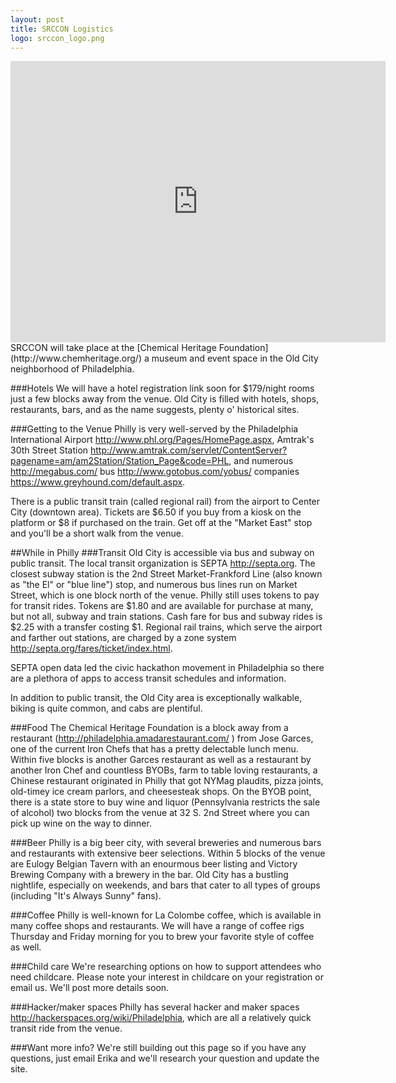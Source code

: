```yaml
---
layout: post
title: SRCCON Logistics
logo: srccon_logo.png
---
```

<iframe src="https://www.google.com/maps/embed?pb=!1m14!1m8!1m3!1d3058.6660483803735!2d-75.146537!3d39.948859!3m2!1i1024!2i768!4f13.1!3m3!1m2!1s0x89c6c884f0010fd7%3A0x9fdd2fbe5d2744d3!2sChemical+Heritage+Foundation!5e0!3m2!1sen!2sus!4v1399669761149" width="600" height="450" frameborder="0" style="border:0; float: left;"></iframe>

<p class="bodybig">SRCCON will take place at the [Chemical Heritage Foundation](http://www.chemheritage.org/) a museum and event space in the Old City neighborhood of Philadelphia.</p>

###Hotels
We will have a hotel registration link soon for $179/night rooms just a few blocks away from the venue. Old City is filled with hotels, shops, restaurants, bars, and as the name suggests, plenty o' historical sites.

###Getting to the Venue
Philly is very well-served by the Philadelphia International Airport http://www.phl.org/Pages/HomePage.aspx, Amtrak's 30th Street Station http://www.amtrak.com/servlet/ContentServer?pagename=am/am2Station/Station_Page&code=PHL, and numerous http://megabus.com/ bus http://www.gotobus.com/yobus/ companies https://www.greyhound.com/default.aspx.

There is a public transit train (called regional rail) from the airport to Center City (downtown area). Tickets are $6.50 if you buy from a kiosk on the platform or $8 if purchased on the train. Get off at the "Market East" stop and you'll be a short walk from the venue.

##While in Philly
###Transit
Old City is accessible via bus and subway on public transit. The local transit organization is SEPTA http://septa.org. The closest subway station is the 2nd Street Market-Frankford Line (also known as "the El" or "blue line") stop, and numerous bus lines run on Market Street, which is one block north of the venue. Philly still uses tokens to pay for transit rides. Tokens are $1.80 and are available for purchase at many, but not all, subway and train stations. Cash fare for bus and subway rides is $2.25 with a transfer costing $1. Regional rail trains, which serve the airport and farther out stations, are charged by a zone system http://septa.org/fares/ticket/index.html.

SEPTA open data led the civic hackathon movement in Philadelphia so there are a plethora of apps to access transit schedules and information.

In addition to public transit, the Old City area is exceptionally walkable, biking is quite common, and cabs are plentiful.

###Food
The Chemical Heritage Foundation is a block away from a restaurant (http://philadelphia.amadarestaurant.com/ ) from Jose Garces, one of the current Iron Chefs that has a pretty delectable lunch menu. Within five blocks is another Garces restaurant as well as a restaurant by another Iron Chef and countless BYOBs, farm to table loving restaurants, a Chinese restaurant originated in Philly that got NYMag plaudits, pizza joints, old-timey ice cream parlors, and cheesesteak shops. On the BYOB point, there is a state store to buy wine and liquor (Pennsylvania restricts the sale of alcohol) two blocks from the venue at 32 S. 2nd Street where you can pick up wine on the way to dinner.

###Beer
Philly is a big beer city, with several breweries and numerous bars and restaurants with extensive beer selections. Within 5 blocks of the venue are Eulogy Belgian Tavern with an enourmous beer listing and Victory Brewing Company with a brewery in the bar. Old City has a bustling nightlife, especially on weekends, and bars that cater to all types of groups (including "It's Always Sunny" fans).

###Coffee
Philly is well-known for La Colombe coffee, which is available in many coffee shops and restaurants. We will have a range of coffee rigs Thursday and Friday morning for you to brew your favorite style of coffee as well.

###Child care
We're researching options on how to support attendees who need childcare. Please note your interest in childcare on your registration or email us. We'll post more details soon.

###Hacker/maker spaces
Philly has several hacker and maker spaces http://hackerspaces.org/wiki/Philadelphia, which are all a relatively quick transit ride from the venue.

###Want more info?
We're still building out this page so if you have any questions, just email Erika and we'll research your question and update the site.
